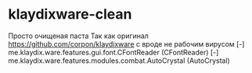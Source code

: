 # klaydixware-clean
Просто очищеная паста
Так как оригинал https://github.com/corpon/klaydixware с вроде не рабочим вирусом
[-] me.klaydix.ware.features.gui.font.CFontReader (CFontReader)
[-] me.klaydix.ware.features.modules.combat.AutoCrystal (AutoCrystal)
